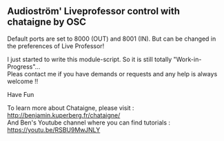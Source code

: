 ## Audioström' Liveprofessor control with chataigne by OSC
Default ports are set to  8000 (OUT) and 8001 (IN). But can be changed in the preferences of Live Professor!

I just started to write this module-script. So it is still totally "Work-in-Progress"...   
Pleas contact me if you have demands or requests and any help is always welcome !!

Have Fun

To learn more about Chataigne, please visit : http://benjamin.kuperberg.fr/chataigne/    
And Ben's Youtube channel where you can find tutorials : https://youtu.be/RSBU9MwJNLY

